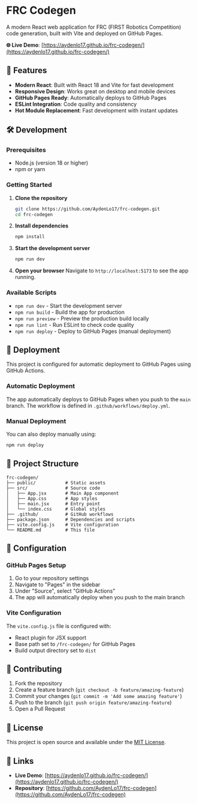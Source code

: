 # FRC Codegen

A modern React web application for FRC (FIRST Robotics Competition) code generation, built with Vite and deployed on GitHub Pages.

**🌐 Live Demo**: [https://aydenlo17.github.io/frc-codegen/](https://aydenlo17.github.io/frc-codegen/)

## 🚀 Features

- **Modern React**: Built with React 18 and Vite for fast development
- **Responsive Design**: Works great on desktop and mobile devices
- **GitHub Pages Ready**: Automatically deploys to GitHub Pages
- **ESLint Integration**: Code quality and consistency
- **Hot Module Replacement**: Fast development with instant updates

## 🛠️ Development

### Prerequisites

- Node.js (version 18 or higher)
- npm or yarn

### Getting Started

1. **Clone the repository**
   ```bash
   git clone https://github.com/AydenLo17/frc-codegen.git
   cd frc-codegen
   ```

2. **Install dependencies**
   ```bash
   npm install
   ```

3. **Start the development server**
   ```bash
   npm run dev
   ```

4. **Open your browser**
   Navigate to `http://localhost:5173` to see the app running.

### Available Scripts

- `npm run dev` - Start the development server
- `npm run build` - Build the app for production
- `npm run preview` - Preview the production build locally
- `npm run lint` - Run ESLint to check code quality
- `npm run deploy` - Deploy to GitHub Pages (manual deployment)

## 🚀 Deployment

This project is configured for automatic deployment to GitHub Pages using GitHub Actions.

### Automatic Deployment

The app automatically deploys to GitHub Pages when you push to the `main` branch. The workflow is defined in `.github/workflows/deploy.yml`.

### Manual Deployment

You can also deploy manually using:

```bash
npm run deploy
```

## 📁 Project Structure

```
frc-codegen/
├── public/           # Static assets
├── src/              # Source code
│   ├── App.jsx       # Main App component
│   ├── App.css       # App styles
│   ├── main.jsx      # Entry point
│   └── index.css     # Global styles
├── .github/          # GitHub workflows
├── package.json      # Dependencies and scripts
├── vite.config.js    # Vite configuration
└── README.md         # This file
```

## 🔧 Configuration

### GitHub Pages Setup

1. Go to your repository settings
2. Navigate to "Pages" in the sidebar
3. Under "Source", select "GitHub Actions"
4. The app will automatically deploy when you push to the main branch

### Vite Configuration

The `vite.config.js` file is configured with:
- React plugin for JSX support
- Base path set to `/frc-codegen/` for GitHub Pages
- Build output directory set to `dist`

## 🤝 Contributing

1. Fork the repository
2. Create a feature branch (`git checkout -b feature/amazing-feature`)
3. Commit your changes (`git commit -m 'Add some amazing feature'`)
4. Push to the branch (`git push origin feature/amazing-feature`)
5. Open a Pull Request

## 📄 License

This project is open source and available under the [MIT License](LICENSE).

## 🔗 Links

- **Live Demo**: [https://aydenlo17.github.io/frc-codegen/](https://aydenlo17.github.io/frc-codegen/)
- **Repository**: [https://github.com/AydenLo17/frc-codegen](https://github.com/AydenLo17/frc-codegen)